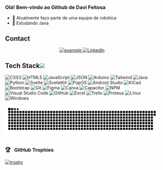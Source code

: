 ### Olá! Bem-vindo ao Github de Davi Feitosa

- 🔭 Atualmente faço parte de uma equipe de robótica
- 🌱 Estudando Java

 ## Contact
<p align ="center">
  <a href="mailto:davisilvasantanaif@gmail.com?subject=Feedback%20From%20Github&body=Hello," target="_blank">
    <img src="https://img.shields.io/badge/Gmail-D14836?style=for-the-badge&logo=gmail&logoColor=white" alt="example"/>
  </a>
   <a href="https://www.linkedin.com/in/davi-feitosa/" target="_blank">
    <img alt="LinkedIn" src="https://img.shields.io/badge/LinkedIn-0077B5?style=for-the-badge&logo=linkedin&logoColor=white">
  </a>   
  </p>

## Tech Stack<img src = "https://media2.giphy.com/media/QssGEmpkyEOhBCb7e1/giphy.gif?cid=ecf05e47a0n3gi1bfqntqmob8g9aid1oyj2wr3ds3mg700bl&rid=giphy.gif" width = 32px> 
![CSS3](https://img.shields.io/badge/CSS3-1572B6?logo=css3&style=for-the-badge) ![HTML5](https://img.shields.io/badge/html5-%23E34F26.svg?style=for-the-badge&logo=html5&logoColor=white) ![JavaScript](https://img.shields.io/badge/javascript-%23323330.svg?style=for-the-badge&logo=javascript&logoColor=%23F7DF1E) ![JSON](https://img.shields.io/badge/json-black.svg?style=for-the-badge&logo=json) ![Arduino](https://img.shields.io/badge/Arduino-00878F.svg?style=for-the-badge&logo=arduino&logoColor=white) ![Tailwind](https://img.shields.io/badge/TailwindCSS-06B6D4.svg?style=for-the-badge&logo=tailwindcss&logoColor=white) ![Java](https://img.shields.io/badge/java-FF7800.svg?style=for-the-badge&logo=java&logoColor=white) ![Python](https://img.shields.io/badge/python-%2314354C.svg?style=for-the-badge&logo=python&logoColor=white) ![Svelte](https://img.shields.io/badge/Svelte-FF3E00.svg?style=for-the-badge&logo=svelte&logoColor=white) ![SvelteKit](https://img.shields.io/badge/SvelteKit-FF3E00.svg?style=for-the-badge&logo=svelte&logoColor=white) ![PopOS](https://img.shields.io/badge/PopOS-48B9C7.svg?style=for-the-badge&logo=popos&logoColor=black) ![Android Studio](https://img.shields.io/badge/Android%20Studio-3DDC84.svg?style=for-the-badge&logo=androidstudio&logoColor=white) ![KiCad](https://img.shields.io/badge/KiCad-314CB0.svg?style=for-the-badge&logo=kicad&logoColor=white) ![Bootstrap](https://img.shields.io/badge/bootstrap-%23563D7C.svg?style=for-the-badge&logo=bootstrap&logoColor=white) ![Git](https://img.shields.io/badge/git-%23F05033.svg?style=for-the-badge&logo=git&logoColor=white) ![Figma](https://img.shields.io/badge/Figma-F24E1E.svg?style=for-the-badge&logo=figma&logoColor=white) ![Canva](https://img.shields.io/badge/Canva-333333.svg?style=for-the-badge&logo=canva&logoColor=#00C4CC) ![Capacitor](https://img.shields.io/badge/Capacitor-333333.svg?style=for-the-badge&logo=capacitor&logoColor=119EFF) ![NPM](https://img.shields.io/badge/NPM-CB3837.svg?style=for-the-badge&logo=npm&logoColor=white) ![Visual Studio Code](https://img.shields.io/badge/VisualStudioCode-0078d7.svg?style=for-the-badge&logo=visual-studio-code&logoColor=white) ![GitHub](https://img.shields.io/badge/github-%23121011.svg?style=for-the-badge&logo=github&logoColor=white) ![Excel](https://img.shields.io/badge/Excel-217346.svg?style=for-the-badge&logo=microsoftexcel&logoColor=white) ![Trello](https://img.shields.io/badge/Trello-333333.svg?style=for-the-badge&logo=trello&logoColor=0052CC) ![Proteus](https://img.shields.io/badge/Proteus-1C79B3.svg?style=for-the-badge&logo=proteus&logoColor=white) ![Linux](https://img.shields.io/badge/Linux-E95420?style=for-the-badge&logo=linux&logoColor=black) ![Windows](https://img.shields.io/badge/windows-0078D4?style=for-the-badge&logo=windows&logoColor=white)

<picture>
  <source media="(prefers-color-scheme: dark)" srcset="https://raw.githubusercontent.com/DaviFSilva/DaviFSilva/output/github-contribution-grid-snake-dark.svg">
  <source media="(prefers-color-scheme: light)" srcset="https://raw.githubusercontent.com/DaviFSilva/DaviFSilva/output/github-contribution-grid-snake.svg">
  <img alt="github contribution grid snake animation" src="https://raw.githubusercontent.com/DaviFSilva/DaviFSilva/output/github-contribution-grid-snake.svg">
</picture>

### 🏆 &nbsp; GitHub Trophies

[![trophy](https://github-profile-trophy.vercel.app/?username=DaviFSilva)](https://github.com/ryo-ma/github-profile-trophy)
